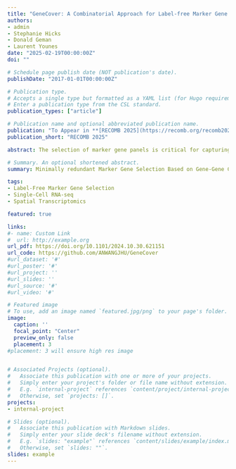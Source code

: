 ```yaml
---
title: "GeneCover: A Combinatorial Approach for Label-free Marker Gene Selection"
authors:
- admin
- Stephanie Hicks
- Donald Geman
- Laurent Younes
date: "2025-02-19T00:00:00Z"
doi: ""

# Schedule page publish date (NOT publication's date).
publishDate: "2017-01-01T00:00:00Z"

# Publication type.
# Accepts a single type but formatted as a YAML list (for Hugo requirements).
# Enter a publication type from the CSL standard.
publication_types: ["article"]

# Publication name and optional abbreviated publication name.
publication: "To Appear in **[RECOMB 2025](https://recomb.org/recomb2025/)**"
publication_short: "RECOMB 2025"

abstract: The selection of marker gene panels is critical for capturing the cellular and spatial heterogeneity in the expanding atlases of single-cell RNA sequencing (scRNA-seq) and spatial transcriptomics data. Most current approaches to marker gene selection operate in a label-based framework, which is inherently limited by its dependency on predefined cell type labels or clustering results. In contrast, existing label-free methods often struggle to identify genes that characterize rare cell types or subtle spatial patterns, and they frequently fail to scale efficiently with large datasets. Here, we introduce geneCover, a label-free combinatorial method that selects an optimal panel of minimally redundant marker genes based on gene-gene correlations. Our method demonstrates excellent scalability to large datasets and identifies marker gene panels that capture distinct correlation structures across the transcriptome.  This allows geneCover to distinguish cell states in various tissues of living organisms effectively, including those associated with rare or otherwise difficult-to-identify cell types. We evaluate the performance of geneCover across various scRNA-seq and spatial transcriptomics datasets, comparing it to other label-free algorithms to highlight its utility and potential in diverse biological contexts.

# Summary. An optional shortened abstract.
summary: Minimally redundant Marker Gene Selection Based on Gene-Gene Correlations

tags:
- Label-Free Marker Gene Selection
- Single-Cell RNA-seq
- Spatial Transcriptomics 

featured: true

links:
#- name: Custom Link
#  url: http://example.org
url_pdf: https://doi.org/10.1101/2024.10.30.621151
url_code: https://github.com/ANWANGJHU/GeneCover
#url_dataset: '#'
#url_poster: '#'
#url_project: ''
#url_slides: ''
#url_source: '#'
#url_video: '#'

# Featured image
# To use, add an image named `featured.jpg/png` to your page's folder. 
image:
  caption: ''
  focal_point: "Center"
  preview_only: false
  placement: 3
#placement: 3 will ensure high res image


# Associated Projects (optional).
#   Associate this publication with one or more of your projects.
#   Simply enter your project's folder or file name without extension.
#   E.g. `internal-project` references `content/project/internal-project/index.md`.
#   Otherwise, set `projects: []`.
projects:
- internal-project

# Slides (optional).
#   Associate this publication with Markdown slides.
#   Simply enter your slide deck's filename without extension.
#   E.g. `slides: "example"` references `content/slides/example/index.md`.
#   Otherwise, set `slides: ""`.
slides: example
---
```

